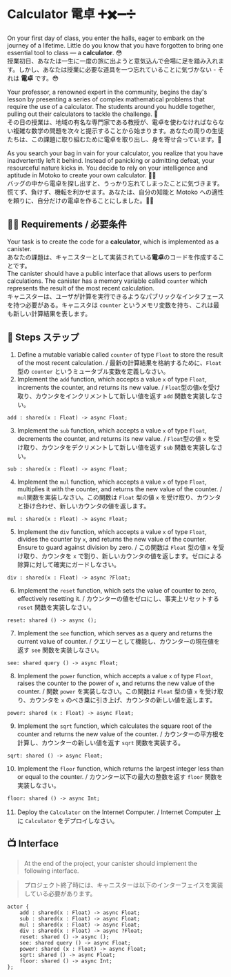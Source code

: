 # Calculator 電卓 ➕✖️➖➗
On your first day of class, you enter the halls, eager to embark on the journey of a lifetime. Little do you know that you have forgotten to bring one essential tool to class — a **calculator**. 😳  
授業初日、あなたは一生に一度の旅に出ようと意気込んで会場に足を踏み入れます。しかし、あなたは授業に必要な道具を一つ忘れていることに気づかない - それは **電卓** です。😳<br/> 

Your professor, a renowned expert in the community, begins the day's lesson by presenting a series of complex mathematical problems that require the use of a calculator. The students around you huddle together, pulling out their calculators to tackle the challenge. 💪  
その日の授業は、地域の有名な専門家である教授が、電卓を使わなければならない複雑な数学の問題を次々と提示することから始まります。あなたの周りの生徒たちは、この課題に取り組むために電卓を取り出し、身を寄せ合っています。💪<br/>

As you search your bag in vain for your calculator, you realize that you have inadvertently left it behind. Instead of panicking or admitting defeat, your resourceful nature kicks in. You decide to rely on your intelligence and aptitude in Motoko to create your own calculator. 🧑‍💻  
バッグの中から電卓を探し出すと、うっかり忘れてしまったことに気づきます。慌てず、負けず、機転を利かせます。あなたは、自分の知能と Motoko への適性を頼りに、自分だけの電卓を作ることにしました。🧑‍💻

## 🧑‍🏫 Requirements / 必要条件
Your task is to create the code for a **calculator**, which is implemented as a canister.  
あなたの課題は、キャニスターとして実装されている**電卓**のコードを作成することです。
<br/>
The canister should have a public interface that allows users to perform calculations. The canister has a memory variable called `counter` which represents the result of the most recent calculation.  
キャニスターは、ユーザが計算を実行できるようなパブリックなインタフェースを持つ必要がある。キャニスタは `counter` というメモリ変数を持ち、これは最も新しい計算結果を表します。

## 📒 Steps ステップ
1. Define a mutable variable called `counter` of type `Float` to store the result of the most recent calculation. / 最新の計算結果を格納するために、`Float`型の `counter` というミュータブル変数を定義しなさい。
2. Implement the `add` function, which accepts a value `x` of type `Float`, increments the counter, and returns its new value. / `Float`型の値`x`を受け取り、カウンタをインクリメントして新しい値を返す `add` 関数を実装しなさい。
```motoko
add : shared(x : Float) -> async Float;
```
3. Implement the `sub` function, which accepts a value `x` of type `Float`, decrements the counter, and returns its new value. / `Float`型の値 `x` を受け取り、カウンタをデクリメントして新しい値を返す `sub` 関数を実装しなさい。
```motoko
sub : shared(x : Float) -> async Float;
```
4. Implement the `mul` function, which accepts a value `x` of type `Float`, multiplies it with the counter, and returns the new value of the counter. / `mul`関数を実装しなさい。この関数は `Float` 型の値 `x` を受け取り、カウンタと掛け合わせ、新しいカウンタの値を返します。
```motoko
mul : shared(x : Float) -> async Float;
```
5. Implement the `div` function, which accepts a value `x` of type `Float`, divides the counter by `x`, and returns the new value of the counter. Ensure to guard against division by zero. / この関数は `Float` 型の値 `x` を受け取り、カウンタを `x` で割り、新しいカウンタの値を返します。ゼロによる除算に対して確実にガードしなさい。
```motoko
div : shared(x : Float) -> async ?Float;
```
6. Implement the `reset` function, which sets the value of counter to zero, effectively resetting it. / カウンターの値をゼロにし、事実上リセットする `reset` 関数を実装しなさい。
```motoko
reset: shared () -> async ();
```
7. Implement the `see` function, which serves as a query and returns the current value of counter. / クエリーとして機能し、カウンターの現在値を返す `see` 関数を実装しなさい。
```motoko
see: shared query () -> async Float;
```
8. Implement the `power` function, which accepts a value `x` of type `Float`, raises the counter to the power of `x`, and returns the new value of the counter. / 関数 `power` を実装しなさい。この関数は `Float` 型の値 `x` を受け取り、カウンタを `x` のべき乗に引き上げ、カウンタの新しい値を返します。
```motoko
power: shared (x : Float) -> async Float;
```
9. Implement the `sqrt` function, which calculates the square root of the counter and returns the new value of the counter. / カウンターの平方根を計算し、カウンターの新しい値を返す `sqrt` 関数を実装する。
```motoko
sqrt: shared () -> async Float;
```
10. Implement the `floor` function, which returns the largest integer less than or equal to the counter. / カウンター以下の最大の整数を返す `floor` 関数を実装しなさい。
```motoko
floor: shared () -> async Int;
```
11. Deploy the `Calculator` on the Internet Computer. / Internet Computer 上に `Calculator` をデプロイしなさい。

## 📺 Interface
> At the end of the project, your canister should implement the following interface.

> プロジェクト終了時には、キャニスターは以下のインターフェイスを実装している必要があります。

```motoko
actor {
    add : shared(x : Float) -> async Float;
    sub : shared(x : Float) -> async Float;
    mul : shared(x : Float) -> async Float;
    div : shared(x : Float) -> async ?Float;
    reset: shared () -> async ();
    see: shared query () -> async Float;
    power: shared (x : Float) -> async Float;
    sqrt: shared () -> async Float;
    floor: shared () -> async Int;
};
```